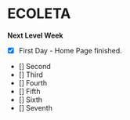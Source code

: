 # ECOLETA

**Next Level Week**

- [X] First Day - Home Page finished.
- [] Second
- [] Third
- [] Fourth
- [] Fifth
- [] Sixth
- [] Seventh